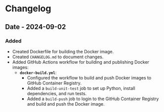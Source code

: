 
# Changelog

## Date - 2024-09-02

### Added

- Created Dockerfile for building the Docker image.
- Created `CHANGELOG.md` to document changes.
- Added GitHub Actions workflow for building and publishing Docker images:
  - **`docker-build.yml`**:
    - Configured the workflow to build and push Docker images to GitHub Container Registry.
    - Added a `build-unit-test` job to set up Python, install dependencies, and run tests.
    - Added a `build-push` job to login to the GitHub Container Registry and build and push the Docker image.
